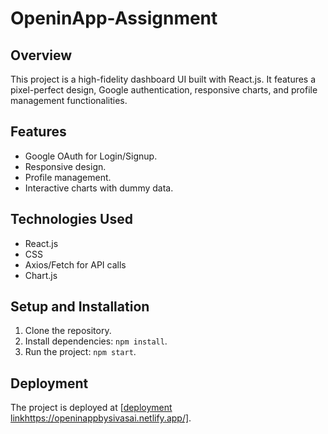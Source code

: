 # OpeninApp-Assignment

## Overview
This project is a high-fidelity dashboard UI built with React.js. It features a pixel-perfect design, Google authentication, responsive charts, and profile management functionalities.

## Features
- Google OAuth for Login/Signup.
- Responsive design.
- Profile management.
- Interactive charts with dummy data.

## Technologies Used
- React.js
- CSS
- Axios/Fetch for API calls
- Chart.js

## Setup and Installation
1. Clone the repository.
2. Install dependencies: `npm install`.
3. Run the project: `npm start`.

## Deployment
The project is deployed at [[deployment link](https://openinappbysivasai.netlify.app/)https://openinappbysivasai.netlify.app/].


